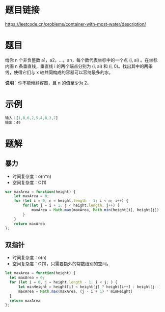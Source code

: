 # 题目链接

https://leetcode.cn/problems/container-with-most-water/description/

# 题目

给你 n 个非负整数 a1，a2，...，an，每个数代表坐标中的一个点 (i, ai) 。在坐标内画 n 条垂直线，垂直线 i 的两个端点分别为 (i, ai) 和 (i, 0)。找出其中的两条线，使得它们与 x 轴共同构成的容器可以容纳最多的水。

**说明**：你不能倾斜容器，且 n 的值至少为 2。

# 示例

```js
输入：[1,8,6,2,5,4,8,3,7]
输出：49
```

# 题解

## 暴力

- 时间复杂度：o(n*n)
- 空间复杂度：O(1)

```js
var maxArea = function(height) {
    let maxArea = 0;
    for (let i = 0, n = height.length - 1; i < n; i++) {
        for(let j = i + 1; j < height.length; j++) {
            maxArea = Math.max(maxArea, Math.min(height[i], height[j]) * (j - i))
        }
    }
    return maxArea
};
```

## 双指针

- 时间复杂度：o(n)
- 空间复杂度：O(1)，只需要额外的常数级别的空间。

```js
let maxArea = function(height) {
  let maxArea = 0;
  for (let i = 0, j = height.length - 1; i < j; ) {
      let minHeight = height[i] < height[j] ? height[i++] : height[j--];
      maxArea = Math.max(maxArea, (j - i + 1) * minHeight)
  }
  return maxArea
};
```
